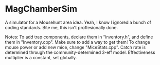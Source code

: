# MagChamberSim
A simulator for a Mousehunt area idea.
Yeah, I know I ignored a bunch of coding standards. Bite me, this isn't proffesionally done.

Notes: To add trap components, declare them in "Inventory.h", and define them in "Inventory.cpp". Make sure to add a way to get them!
To change mouse power or add new mice, change "MiceStats.cpp".
Catch rate is determined through the community-determined 3-eff model. Effectiveness multiplier is a constant, set globally.
